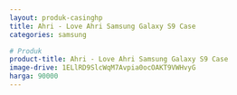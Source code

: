 ```yaml
---
layout: produk-casinghp
title: Ahri - Love Ahri Samsung Galaxy S9 Case
categories: samsung

# Produk
product-title: Ahri - Love Ahri Samsung Galaxy S9 Case
image-drive: 1ELlRD9SlcWqM7Avpia0ocOAKT9VWHvyG
harga: 90000
---
```

